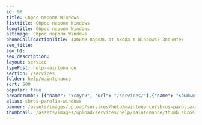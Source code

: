```yaml
---
id: 98
title: Сброс пароля Windows
listtitle: Сброс пароля Windows
longtitle: Сброс пароля Windows
altimage: Сброс пароля Windows
phoneCallToActionTitle: Забили пароль от входа в Windows? Звоните?
seo_title: 
seo_h1: 
seo_description: 
layout: service
typePost: help-maintenance
section: /services
folder: help/maintenance
sort: 500
popular: true
breadcrumbs: [{"name": "Услуги", "url": "/services/"},{"name": "Компьютерная помощь", "url": "/services/help/"},{"name": "Обслуживание", "url": "/services/help/maintenance/"}]
alias: sbros-parolia-windows
banner: /assets/images/upload/services/help/maintenance/sbros-parolia-windows.jpg
thumbnail: /assets/images/upload/services/help/maintenance/thumb_sbros-parolia-windows.jpg
---
```

